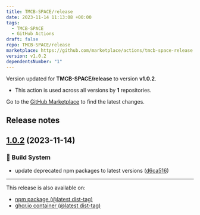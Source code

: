 ```yaml
---
title: TMCB-SPACE/release
date: 2023-11-14 11:13:08 +00:00
tags:
  - TMCB-SPACE
  - GitHub Actions
draft: false
repo: TMCB-SPACE/release
marketplace: https://github.com/marketplace/actions/tmcb-space-release
version: v1.0.2
dependentsNumber: "1"
---
```



Version updated for **TMCB-SPACE/release** to version **v1.0.2**.
- This action is used across all versions by **1** repositories.

Go to the [GitHub Marketplace](https://github.com/marketplace/actions/tmcb-space-release) to find the latest changes.

## Release notes

## [1.0.2](https://github.com/TMCB-SPACE/release/compare/v1.0.1...v1.0.2) (2023-11-14)


### 🤖 Build System

* update deprecated npm packages to latest versions ([d6ca516](https://github.com/TMCB-SPACE/release/commit/d6ca51653552de129a7fe10f663a5a6734b40e11))


---
This release is also available on:
- [npm package (@latest dist-tag)](https://www.npmjs.com/package/@tmcb/release/v/1.0.2)
- [ghcr.io container (@latest dist-tag)](https://ghcr.io/tmcb-space/release)
